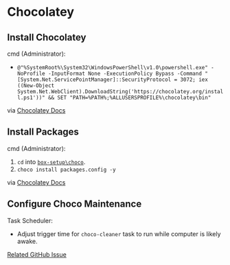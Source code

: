 # Chocolatey

## Install Chocolatey

cmd (Administrator):
 - `@"%SystemRoot%\System32\WindowsPowerShell\v1.0\powershell.exe" -NoProfile -InputFormat None -ExecutionPolicy Bypass -Command " [System.Net.ServicePointManager]::SecurityProtocol = 3072; iex ((New-Object System.Net.WebClient).DownloadString('https://chocolatey.org/install.ps1'))" && SET "PATH=%PATH%;%ALLUSERSPROFILE%\chocolatey\bin"`
 
 via [Chocolatey Docs](https://chocolatey.org/docs/installation)

## Install Packages

cmd (Administrator):
 1. `cd` into [`box-setup\choco`](https://github.com/collinbarrett/box-setup/tree/master/choco).
 2. `choco install packages.config -y`
 
 via [Chocolatey Docs](https://chocolatey.org/docs/commandsinstall)

## Configure Choco Maintenance

Task Scheduler:
 - Adjust trigger time for `choco-cleaner` task to run while computer is likely awake.
 
 [Related GitHub Issue](https://github.com/bcurran3/ChocolateyPackages/issues/151)
